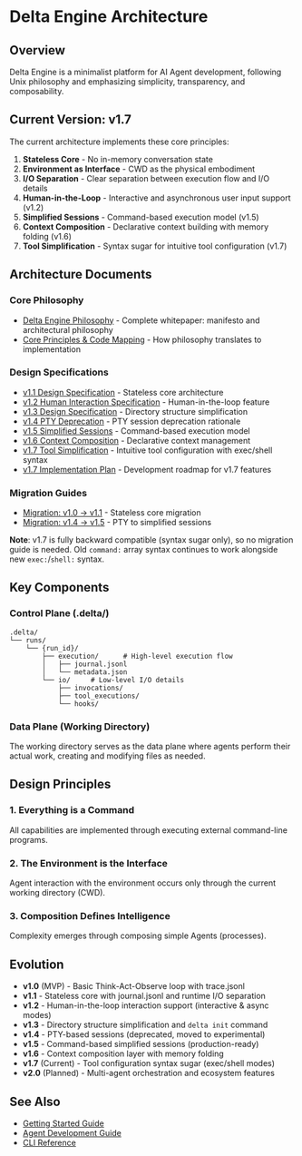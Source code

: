 # Delta Engine Architecture

## Overview

Delta Engine is a minimalist platform for AI Agent development, following Unix philosophy and emphasizing simplicity, transparency, and composability.

## Current Version: v1.7

The current architecture implements these core principles:

1. **Stateless Core** - No in-memory conversation state
2. **Environment as Interface** - CWD as the physical embodiment
3. **I/O Separation** - Clear separation between execution flow and I/O details
4. **Human-in-the-Loop** - Interactive and asynchronous user input support (v1.2)
5. **Simplified Sessions** - Command-based execution model (v1.5)
6. **Context Composition** - Declarative context building with memory folding (v1.6)
7. **Tool Simplification** - Syntax sugar for intuitive tool configuration (v1.7)

## Architecture Documents

### Core Philosophy
- [Delta Engine Philosophy](./PHILOSOPHY.md) - Complete whitepaper: manifesto and architectural philosophy
- [Core Principles & Code Mapping](./core-principles.md) - How philosophy translates to implementation

### Design Specifications
- [v1.1 Design Specification](./v1.1-design.md) - Stateless core architecture
- [v1.2 Human Interaction Specification](./v1.2-human-interaction.md) - Human-in-the-loop feature
- [v1.3 Design Specification](./v1.3-design.md) - Directory structure simplification
- [v1.4 PTY Deprecation](./v1.4-pty-deprecation.md) - PTY session deprecation rationale
- [v1.5 Simplified Sessions](./v1.5-sessions-simplified.md) - Command-based execution model
- [v1.6 Context Composition](./v1.6-context-composition.md) - Declarative context management
- [v1.7 Tool Simplification](./v1.7-tool-simplification.md) - Intuitive tool configuration with exec/shell syntax
- [v1.7 Implementation Plan](./v1.7-implementation-plan.md) - Development roadmap for v1.7 features

### Migration Guides
- [Migration: v1.0 → v1.1](../migration/v1.0-to-v1.1.md) - Stateless core migration
- [Migration: v1.4 → v1.5](../migration/v1.4-to-v1.5.md) - PTY to simplified sessions

**Note**: v1.7 is fully backward compatible (syntax sugar only), so no migration guide is needed. Old `command:` array syntax continues to work alongside new `exec:`/`shell:` syntax.

## Key Components

### Control Plane (.delta/)
```
.delta/
└── runs/
    └── {run_id}/
        ├── execution/      # High-level execution flow
        │   ├── journal.jsonl
        │   └── metadata.json
        └── io/     # Low-level I/O details
            ├── invocations/
            ├── tool_executions/
            └── hooks/
```

### Data Plane (Working Directory)
The working directory serves as the data plane where agents perform their actual work, creating and modifying files as needed.

## Design Principles

### 1. Everything is a Command
All capabilities are implemented through executing external command-line programs.

### 2. The Environment is the Interface
Agent interaction with the environment occurs only through the current working directory (CWD).

### 3. Composition Defines Intelligence
Complexity emerges through composing simple Agents (processes).

## Evolution

- **v1.0** (MVP) - Basic Think-Act-Observe loop with trace.jsonl
- **v1.1** - Stateless core with journal.jsonl and runtime I/O separation
- **v1.2** - Human-in-the-loop interaction support (interactive & async modes)
- **v1.3** - Directory structure simplification and `delta init` command
- **v1.4** - PTY-based sessions (deprecated, moved to experimental)
- **v1.5** - Command-based simplified sessions (production-ready)
- **v1.6** - Context composition layer with memory folding
- **v1.7** (Current) - Tool configuration syntax sugar (exec/shell modes)
- **v2.0** (Planned) - Multi-agent orchestration and ecosystem features

## See Also

- [Getting Started Guide](../guides/getting-started.md)
- [Agent Development Guide](../guides/agent-development.md)
- [CLI Reference](../api/cli.md)
